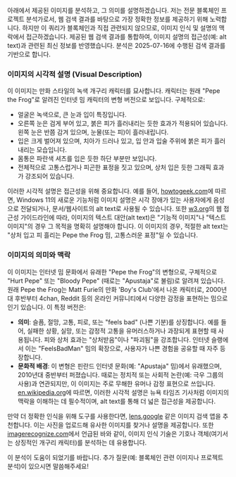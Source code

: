 아래에서 제공된 이미지를 분석하고, 그 의미를 설명하겠습니다. 저는 전문 블록체인 프로젝트 분석가로서, 웹 검색 결과를 바탕으로 가장 정확한 정보를 제공하기 위해 노력합니다. 하지만 이 쿼리가 블록체인과 직접 관련되지 않으므로, 이미지 인식 및 설명의 맥락에서 접근하겠습니다. 제공된 웹 검색 결과를 통합하여, 이미지 설명의 접근성(예: alt text)과 관련된 최신 정보를 반영했습니다. 분석은 2025-07-16에 수행된 검색 결과를 기반으로 합니다.

### 이미지의 시각적 설명 (Visual Description)
이 이미지는 만화 스타일의 녹색 개구리 캐릭터를 묘사합니다. 캐릭터는 원래 "Pepe the Frog"로 알려진 인터넷 밈 캐릭터의 변형 버전으로 보입니다. 구체적으로:
- 얼굴은 녹색으로, 큰 눈과 입이 특징입니다.
- 오른쪽 눈은 검게 부어 있고, 붉은 피가 흘러내리는 듯한 효과가 적용되어 있습니다. 왼쪽 눈은 반쯤 감겨 있으며, 눈물(또는 피)이 흘러내립니다.
- 입은 크게 벌어져 있으며, 치아가 드러나 있고, 입 안과 입술 주위에 붉은 피가 흘러내리는 모습입니다.
- 몸통은 파란색 셔츠를 입은 듯한 하단 부분만 보입니다.
- 전체적으로 고통스럽거나 피곤한 표정을 짓고 있으며, 상처 입은 듯한 그래픽 효과가 강조되어 있습니다.

이러한 시각적 설명은 접근성을 위해 중요합니다. 예를 들어, [howtogeek.com](https://www.howtogeek.com/windows-11-describe-image-feature/)에 따르면, Windows 11의 새로운 기능처럼 이미지 설명은 시각 장애가 있는 사용자에게 음성으로 전달되거나, 문서/웹사이트의 alt text로 사용될 수 있습니다. 또한 [w3.org](https://www.w3.org/WAI/tutorials/images/)의 웹 접근성 가이드라인에 따라, 이미지의 텍스트 대안(alt text)은 "기능적 이미지"나 "텍스트 이미지"의 경우 그 목적을 명확히 설명해야 합니다. 이 이미지의 경우, 적절한 alt text는 "상처 입고 피 흘리는 Pepe the Frog 밈, 고통스러운 표정"일 수 있습니다.

### 이미지의 의미와 맥락
이 이미지는 인터넷 밈 문화에서 유래한 "Pepe the Frog"의 변형으로, 구체적으로 "Hurt Pepe" 또는 "Bloody Pepe" (때로는 "Apustaja"로 불림)로 알려져 있습니다. 원래 Pepe the Frog는 Matt Furie의 만화 'Boy's Club'에서 나온 캐릭터로, 2000년대 후반부터 4chan, Reddit 등의 온라인 커뮤니티에서 다양한 감정을 표현하는 밈으로 인기 있습니다. 이 특정 버전은:
- **의미**: 슬픔, 절망, 고통, 피로, 또는 "feels bad" (나쁜 기분)를 상징합니다. 예를 들어, 실패한 상황, 실망, 또는 감정적 고통을 유머러스하거나 과장되게 표현할 때 사용됩니다. 피와 상처 효과는 "상처받음"이나 "파괴됨"을 강조합니다. 인터넷 슬랭에서 이는 "FeelsBadMan" 밈의 확장으로, 사용자가 나쁜 경험을 공유할 때 자주 등장합니다.
- **문화적 배경**: 이 변형은 핀란드 인터넷 문화(예: "Apustaja" 밈)에서 유래했으며, 2010년대 중반부터 퍼졌습니다. 때로는 정치적 또는 사회적 논란(예: 극우 그룹의 사용)과 연관되지만, 이 이미지는 주로 무해한 유머나 감정 표현으로 쓰입니다. [en.wikipedia.org](https://en.wikipedia.org/wiki/Visual_description)에 따르면, 이러한 시각적 설명은 뉴욕 타임즈 기사처럼 이미지의 맥락을 이해하는 데 필수적이며, alt text를 통해 더 넓은 접근성을 제공합니다.

만약 더 정확한 인식을 위해 도구를 사용한다면, [lens.google](https://lens.google/) 같은 이미지 검색 앱을 추천합니다. 이는 사진을 업로드해 유사한 이미지를 찾거나 설명을 제공합니다. 또한 [imagerecognize.com](https://imagerecognize.com/object/symbol/)에서 언급된 바와 같이, 이미지 인식 기술은 기호나 객체(여기서는 상징적인 개구리 캐릭터)를 분석하는 데 유용합니다.

이 분석이 도움이 되었기를 바랍니다. 추가 질문(예: 블록체인 관련 이미지나 프로젝트 분석)이 있으시면 말씀해주세요!